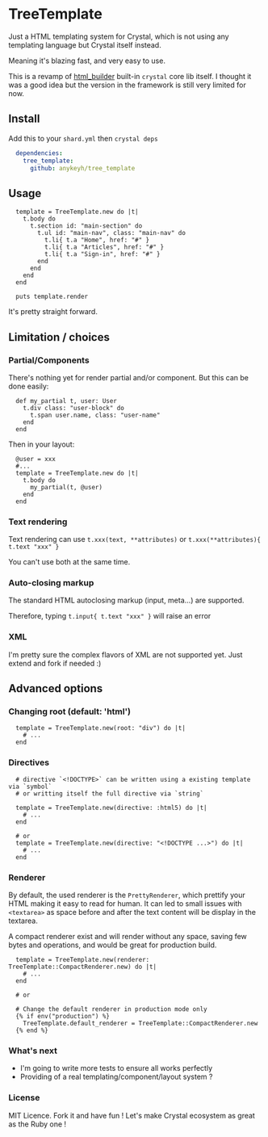 # TreeTemplate

Just a HTML templating system for Crystal, which is not using any templating language
but Crystal itself instead.

Meaning it's blazing fast, and very easy to use.

This is a revamp of [html_builder](https://github.com/crystal-lang/html_builder)
built-in `crystal` core lib itself.
I thought it was a good idea but the version in the framework is still very limited
for now.


## Install

Add this to your `shard.yml` then `crystal deps`

```yaml
  dependencies:
    tree_template:
      github: anykeyh/tree_template
```

## Usage

```crystal
  template = TreeTemplate.new do |t|
    t.body do
      t.section id: "main-section" do
        t.ul id: "main-nav", class: "main-nav" do
          t.li{ t.a "Home", href: "#" }
          t.li{ t.a "Articles", href: "#" }
          t.li{ t.a "Sign-in", href: "#" }
        end
      end
    end
  end

  puts template.render
```

It's pretty straight forward.

## Limitation / choices

### Partial/Components

There's nothing yet for render partial and/or component. But this can be done easily:

```crystal
  def my_partial t, user: User
    t.div class: "user-block" do
      t.span user.name, class: "user-name"
    end
  end
```

Then in your layout:

```crystal
  @user = xxx
  #...
  template = TreeTemplate.new do |t|
    t.body do
      my_partial(t, @user)
    end
  end
```

### Text rendering

Text rendering can use `t.xxx(text, **attributes)` or `t.xxx(**attributes){ t.text "xxx" } `

You can't use both at the same time.

### Auto-closing markup

The standard HTML autoclosing markup (input, meta...) are supported.

Therefore, typing `t.input{ t.text "xxx" }` will raise an error

### XML

I'm pretty sure the complex flavors of XML are not supported yet.
Just extend and fork if needed :)

## Advanced options

### Changing root (default: 'html')

```crystal
  template = TreeTemplate.new(root: "div") do |t|
    # ...
  end
```


### Directives

```crystal
  # directive `<!DOCTYPE>` can be written using a existing template via `symbol`
  # or writting itself the full directive via `string`

  template = TreeTemplate.new(directive: :html5) do |t|
    # ...
  end

  # or
  template = TreeTemplate.new(directive: "<!DOCTYPE ...>") do |t|
    # ...
  end

```

### Renderer

By default, the used renderer is the `PrettyRenderer`, which prettify your HTML
making it easy to read for human.
It can led to small issues with `<textarea>` as space before and after the
text content will be display in the textarea.

A compact renderer exist and will render without any space, saving few bytes and
operations, and would be great for production build.

```crystal
  template = TreeTemplate.new(renderer: TreeTemplate::CompactRenderer.new) do |t|
    # ...
  end

  # or

  # Change the default renderer in production mode only
  {% if env("production") %}
    TreeTemplate.default_renderer = TreeTemplate::CompactRenderer.new
  {% end %}
```

### What's next

- I'm going to write more tests to ensure all works perfectly
- Providing of a real templating/component/layout system ?

### License

MIT Licence. Fork it and have fun !
Let's make Crystal ecosystem as great as the Ruby one !